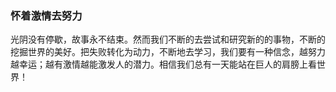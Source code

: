 





### 怀着激情去努力

光阴没有停歇，故事永不结束。然而我们不断的去尝试和研究新的的事物，不断的挖掘世界的美好。把失败转化为动力，不断地去学习，我们要有一种信念，越努力越幸运；越有激情越能激发人的潜力。相信我们总有一天能站在巨人的肩膀上看世界！

### 
